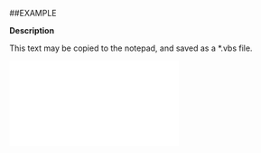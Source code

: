 

##EXAMPLE

**Description**

This text may be copied to the notepad, and saved as a *.vbs file.

![](../../Examples/vbs/ClientScript.OnProjectPanelShown.vbs.txt)





